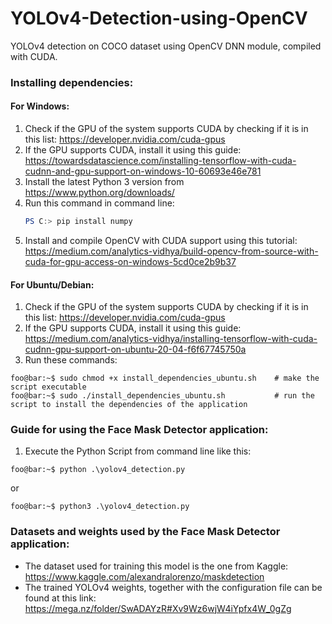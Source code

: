 # YOLOv4-Detection-using-OpenCV
YOLOv4 detection on COCO dataset using OpenCV DNN module, compiled with CUDA.

### Installing dependencies:
#### For Windows:
1. Check if the GPU of the system supports CUDA by checking if it is in this list: https://developer.nvidia.com/cuda-gpus
2. If the GPU supports CUDA, install it using this guide: https://towardsdatascience.com/installing-tensorflow-with-cuda-cudnn-and-gpu-support-on-windows-10-60693e46e781
3. Install the latest Python 3 version from https://www.python.org/downloads/
4. Run this command in command line:
    ```powershell
    PS C:> pip install numpy
    ```
5. Install and compile OpenCV with CUDA support using this tutorial: https://medium.com/analytics-vidhya/build-opencv-from-source-with-cuda-for-gpu-access-on-windows-5cd0ce2b9b37

#### For Ubuntu/Debian:
1. Check if the GPU of the system supports CUDA by checking if it is in this list: https://developer.nvidia.com/cuda-gpus
2. If the GPU supports CUDA, install it using this guide: https://medium.com/analytics-vidhya/installing-tensorflow-with-cuda-cudnn-gpu-support-on-ubuntu-20-04-f6f67745750a
3. Run these commands:
```console
foo@bar:~$ sudo chmod +x install_dependencies_ubuntu.sh    # make the script executable
foo@bar:~$ sudo ./install_dependencies_ubuntu.sh           # run the script to install the dependencies of the application
```

### Guide for using the Face Mask Detector application:

1. Execute the Python Script from command line like this:
```console
foo@bar:~$ python .\yolov4_detection.py
```
or
```console
foo@bar:~$ python3 .\yolov4_detection.py
```


### Datasets and weights used by the Face Mask Detector application:
- The dataset used for training this model is the one from Kaggle: https://www.kaggle.com/alexandralorenzo/maskdetection
- The trained YOLOv4 weights, together with the configuration file can be found at this link: https://mega.nz/folder/SwADAYzR#Xv9Wz6wjW4iYpfx4W_0gZg
